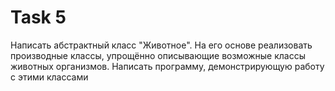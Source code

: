 # Task 5
Написать абстрактный класс "Животное". На его основе реализовать производные классы, упрощённо описывающие возможные классы животных организмов. Написать программу, демонстрирующую работу с этими классами
